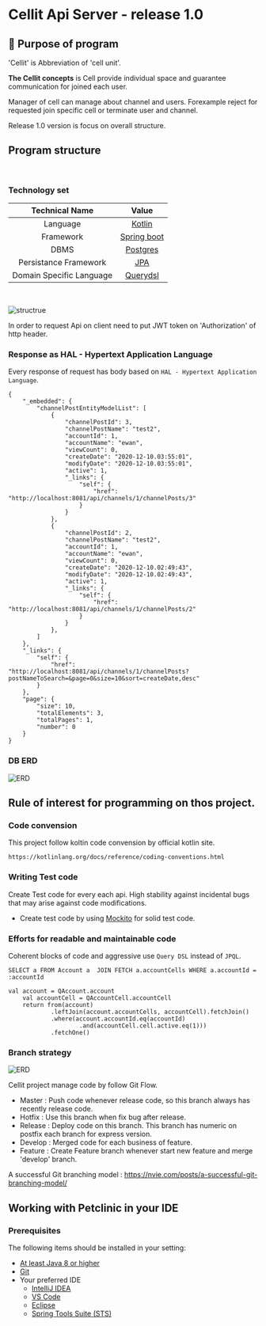 Cellit Api Server - release 1.0
=============

:rocket: Purpose of program
-------------
'Cellit' is Abbreviation of 'cell unit'.

__The Cellit concepts__ is Cell provide individual space and guarantee communication for joined each user.

Manager of cell can manage about channel and users. Forexample reject for requested join specific cell or terminate user and channel.

Release 1.0 version is focus on overall structure.


Program structure
-------------

<br/>

### Technology set

|Technical Name|Value|
|:---:|:---:|
|Language|[Kotlin](https://kotlinlang.org/)|
|Framework|[Spring boot](https://spring.io/projects/spring-boot)|
|DBMS|[Postgres](https://www.postgresql.org/)|
|Persistance Framework|[JPA](https://hibernate.org/)|
|Domain Specific Language|[Querydsl](http://www.querydsl.com/)|
<br/>

![structrue](./img/structure.PNG)

In order to request Api on client need to put JWT token on 'Authorization' of http header.

### Response as HAL - Hypertext Application Language

Every response of request has body based on `HAL - Hypertext Application Language`.

~~~
{
    "_embedded": {
        "channelPostEntityModelList": [
            {
                "channelPostId": 3,
                "channelPostName": "test2",
                "accountId": 1,
                "accountName": "ewan",
                "viewCount": 0,
                "createDate": "2020-12-10.03:55:01",
                "modifyDate": "2020-12-10.03:55:01",
                "active": 1,
                "_links": {
                    "self": {
                        "href": "http://localhost:8081/api/channels/1/channelPosts/3"
                    }
                }
            },
            {
                "channelPostId": 2,
                "channelPostName": "test2",
                "accountId": 1,
                "accountName": "ewan",
                "viewCount": 0,
                "createDate": "2020-12-10.02:49:43",
                "modifyDate": "2020-12-10.02:49:43",
                "active": 1,
                "_links": {
                    "self": {
                        "href": "http://localhost:8081/api/channels/1/channelPosts/2"
                    }
                }
            },
        ]
    },
    "_links": {
        "self": {
            "href": "http://localhost:8081/api/channels/1/channelPosts?postNameToSearch=&page=0&size=10&sort=createDate,desc"
        }
    },
    "page": {
        "size": 10,
        "totalElements": 3,
        "totalPages": 1,
        "number": 0
    }
}
~~~

### DB ERD

![ERD](./img/ERD.PNG)

Rule of interest for programming on thos project.
-------------
### Code convension

This project follow koltin code convension by official kotlin site.

```
https://kotlinlang.org/docs/reference/coding-conventions.html
```

### Writing Test code

Create Test code for every each api. High stability against incidental bugs that may arise against code modifications.

* Create test code by using [Mockito](https://site.mockito.org/) for solid test code.

### Efforts for readable and maintainable code


Coherent blocks of code and aggressive use `Query DSL` instead of `JPQL`.


~~~
SELECT a FROM Account a  JOIN FETCH a.accountCells WHERE a.accountId = :accountId
~~~

~~~Koltin
val account = QAccount.account
    val accountCell = QAccountCell.accountCell
    return from(account)
            .leftJoin(account.accountCells, accountCell).fetchJoin()
            .where(account.accountId.eq(accountId)
                    .and(accountCell.cell.active.eq(1)))
            .fetchOne()
~~~

### Branch strategy

![ERD](./img/gitflow.PNG)

Cellit project manage code by follow Git Flow.

* Master : Push code whenever release code, so this branch always has recently release code.
* Hotfix : Use this branch when fix bug after release.
* Release : Deploy code on this branch. This branch has numeric on postfix each branch for express version.
* Develop : Merged code for each business of feature.
* Feature : Create Feature branch whenever start new feature and merge 'develop' branch.

A successful Git branching model : https://nvie.com/posts/a-successful-git-branching-model/


Working with Petclinic in your IDE
-------------

### Prerequisites

The following items should be installed in your setting:

* [At least Java 8 or higher](https://openjdk.java.net/)
* [Git](https://git-scm.com/)
* Your preferred IDE
    * [IntelliJ IDEA](https://www.jetbrains.com/ko-kr/idea/)
    * [VS Code](https://code.visualstudio.com/)
    * [Eclipse](https://www.eclipse.org/downloads/)
    * [Spring Tools Suite (STS)](https://spring.io/tools)
